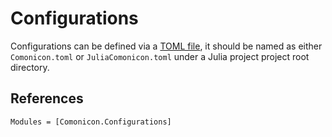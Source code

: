 # Configurations

Configurations can be defined via a [TOML file](https://github.com/toml-lang/toml), it should be named as either `Comonicon.toml` or `JuliaComonicon.toml`
under a Julia project project root directory.

## References

```@autodocs
Modules = [Comonicon.Configurations]
```